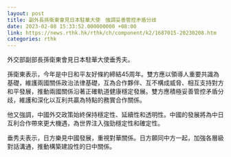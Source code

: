 ```yaml
---
layout: post
title: 副外長孫衛東會見日本駐華大使　強調妥善管控矛盾分歧
date: 2023-02-08 15:33:52.000000000 +08:00
link: https://news.rthk.hk/rthk/ch/component/k2/1687015-20230208.htm
categories: rthk
---
```


外交部副部長孫衛東會見日本駐華大使垂秀夫。

孫衛東表示，今年是中日和平友好條約締結45周年。雙方應以領導人重要共識為基礎，維護兩國關係政治法律基礎，互為合作夥伴、互不構成威脅、相互支持對方和平發展，推動兩國關係沿著正確軌道健康穩定發展。雙方應積極妥善管控矛盾分歧，維護和深化以互利共贏為特點的務實合作關係。

他又強調，中國外交政策始終保持穩定性、延續性和透明性。中國的發展將為中日互利合作帶來更大機遇，為世界注入強勁穩定性和確定性。

垂秀夫表示，日方樂見中國發展，重視對華關係。日方願同中方一起，加強各層級對話溝通，推動構築建設性的日中關係。
